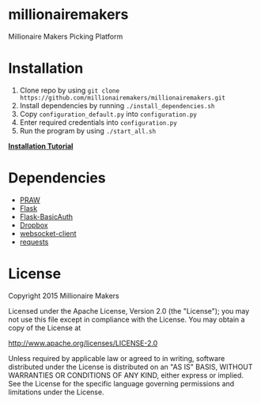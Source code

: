 # millionairemakers
Millionaire Makers Picking Platform

# Installation
1. Clone repo by using `git clone https://github.com/millionairemakers/millionairemakers.git`
2. Install dependencies by running `./install_dependencies.sh`
3. Copy `configuration_default.py` into `configuration.py`
4. Enter required credentials into `configuration.py`
5. Run the program by using `./start_all.sh` 

**[Installation Tutorial](https://www.youtube.com/watch?v=y5pjVZrmMbE)**

# Dependencies
 - [PRAW](https://github.com/praw-dev/praw)
 - [Flask](http://flask.pocoo.org/)
 - [Flask-BasicAuth](http://flask-basicauth.readthedocs.org/en/latest/)
 - [Dropbox](https://www.dropbox.com/developers/core/sdks/python)
 - [websocket-client](https://github.com/liris/websocket-client)
 - [requests](http://docs.python-requests.org/en/latest/)
 
# License
Copyright 2015 Millionaire Makers

Licensed under the Apache License, Version 2.0 (the "License");
you may not use this file except in compliance with the License.
You may obtain a copy of the License at

http://www.apache.org/licenses/LICENSE-2.0

Unless required by applicable law or agreed to in writing, software
distributed under the License is distributed on an "AS IS" BASIS,
WITHOUT WARRANTIES OR CONDITIONS OF ANY KIND, either express or implied.
See the License for the specific language governing permissions and
limitations under the License.
